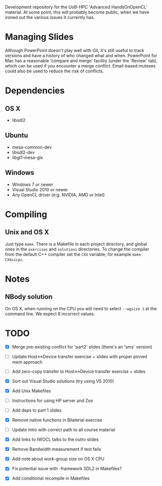 Development repository for the UoB-HPC 'Advanced HandsOnOpenCL'
material. At some point, this will probably become public, when we
have ironed out the various issues it currently has.


Managing Slides
===============
Although PowerPoint doesn't play well with Git, it's still useful to
track versions and have a history of who changed what and
when. PowerPoint for Mac has a reasonable 'compare and merge' facility
(under the 'Review' tab), which can be used if you encounter a merge
conflict. Email-based mutexes could also be used to reduce the risk of
conflicts.


Dependencies
============

OS X
----
- libsdl2

Ubuntu
------
- mesa-common-dev
- libsdl2-dev
- libgl1-mesa-glx

Windows
-------
- Windows 7 or newer
- Visual Studio 2010 or newer
- Any OpenCL driver (e.g. NVIDIA, AMD or Intel)


Compiling
=========

Unix and OS X
-------------

Just type `make`.
There is a Makefile in each project directory, and global ones in the `exercises` and `solutions` directories.
To change the compiler from the default C++ compiler set the `CXX` variable; for example `make CXX=icpc`.


Notes
=====

NBody solution
--------------

On OS X, when running on the CPU you will need to select `--wgsize 1` at the command line.
We expect 8 incorrect values.

TODO
====
- [x] Merge pre-existing conflict for 'part2' slides (there's an 'sms' version)
- [ ] Update Host<->Device transfer exercise + slides with proper pinned mem approach
- [ ] Add zero-copy transfer to Host<->Device transfer exercise + slides
- [x] Sort out Visual Studio solutions (try using VS 2010)
- [x] Add Unix Makefiles
- [ ] Instructions for using HP server and Zoo
- [ ] Add deps to part 1 slides
- [x] Remove native functions in Bilaterial exercise
- [ ] Update intro with correct path to all course material
- [x] Add links to IWOCL talks to the outro slides
- [x] Remove Bandwidth measurement if test fails
- [x] Add note about work-group size on OS X CPU
- [x] Fix potential issue with -framework SDL2 in Makefiles?
- [x] Add conditional recompile in Makefiles

